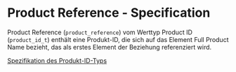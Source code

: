 # Product Reference - Specification

Product Reference (`product_reference`) vom Werttyp Product ID (`product_id_t`) enthält eine Produkt-ID, die sich auf das Element Full Product Name bezieht, das als erstes Element der Beziehung referenziert wird.

[Spezifikation des Produkt-ID-Typs](types/product_id-spec.de.md)